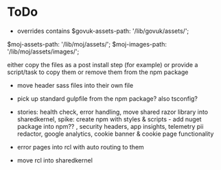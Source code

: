 # ToDo


* overrides contains
$govuk-assets-path: '/lib/govuk/assets/';

$moj-assets-path: '/lib/moj/assets/';
$moj-images-path: '/lib/moj/assets/images/';

either copy the files as a post install step (for example)
or provide a script/task to copy them
or remove them from the npm package

* move header sass files into their own file

* pick up standard gulpfile from the npm package? also tsconfig?

* stories: health check, error handling, move shared razor library into sharedkernel,
spike: create npm with styles & scripts - add nuget package into npm??
, security headers, app insights, telemetry pii redactor, google analytics, cookie banner & cookie page functionality

* error pages into rcl with auto routing to them

* move rcl into sharedkernel
